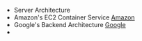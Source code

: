 * Server Architecture
 * Amazon's EC2 Container Service [Amazon](http://www.allthingsdistributed.com/2015/07/under-the-hood-of-the-amazon-ec2-container-service.html)
 * Google's Backend Architecture [Google](http://static.googleusercontent.com/media/research.google.com/en//people/jeff/Stanford-DL-Nov-2010.pdf)
 * 
